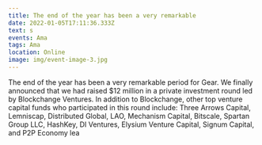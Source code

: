 ```yaml
---
title: The end of the year has been a very remarkable
date: 2022-01-05T17:11:36.333Z
text: s
events: Ama
tags: Ama
location: Online
image: img/event-image-3.jpg
---
```

The end of the year has been a very remarkable period for Gear. We finally announced that we had raised $12 million in a private investment round led by Blockchange Ventures. In addition to Blockchange, other top venture capital funds who participated in this round include: Three Arrows Capital, Lemniscap, Distributed Global, LAO, Mechanism Capital, Bitscale, Spartan Group LLC, HashKey, DI Ventures, Elysium Venture Capital, Signum Capital, and P2P Economy lea